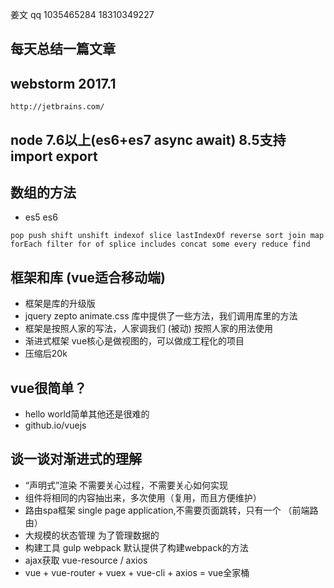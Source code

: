 姜文 qq 1035465284  18310349227
## 每天总结一篇文章
## webstorm 2017.1
```
http://jetbrains.com/
```

## node 7.6以上(es6+es7 async await) 8.5支持import export

## 数组的方法
- es5 es6
```
pop push shift unshift indexof slice lastIndexOf reverse sort join map forEach filter for of splice includes concat some every reduce find
```

## 框架和库 (vue适合移动端)
- 框架是库的升级版
- jquery zepto animate.css 库中提供了一些方法，我们调用库里的方法
- 框架是按照人家的写法，人家调我们 (被动) 按照人家的用法使用
- 渐进式框架 vue核心是做视图的，可以做成工程化的项目
- 压缩后20k

## vue很简单？
-  hello world简单其他还是很难的
-  github.io/vuejs

## 谈一谈对渐进式的理解
- “声明式”渲染 不需要关心过程，不需要关心如何实现
- 组件将相同的内容抽出来，多次使用（复用，而且方便维护）
- 路由spa框架 single page application,不需要页面跳转，只有一个 （前端路由）
- 大规模的状态管理 为了管理数据的
- 构建工具 gulp webpack 默认提供了构建webpack的方法
- ajax获取 vue-resource / axios
- vue + vue-router + vuex + vue-cli + axios = vue全家桶

